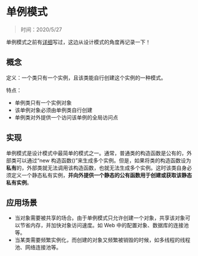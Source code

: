 # 单例模式

> 时间：2020/5/27

单例模式之前有[详细](http://www.qxnekoo.cn:8080/Basic/单例模式.html)写过，这边从设计模式的角度再记录一下！

## 概念

定义：一个类只有一个实例，且该类能自行创建这个实例的一种模式。

特点：

- 单例类只有一个实例对象
- 该单例对象必须由单例类自行创建
- 单例类对外提供一个访问该单例的全局访问点

## 实现

单例模式是设计模式中最简单的模式之一。通常，普通类的构造函数是公有的，外部类可以通过“new 构造函数()”来生成多个实例。但是，如果将类的构造函数设为**私有**的，外部类就无法调用该构造函数，也就无法生成多个实例。这时该类自身必须定义一个静态私有实例，**并向外提供一个静态的公有函数用于创建或获取该静态私有实例**。

## 应用场景

- 当对象需要被共享的场合。由于单例模式只允许创建一个对象，共享该对象可以节省内存，并加快对象访问速度。如 Web 中的配置对象、数据库的连接池等。
- 当某类需要频繁实例化，而创建的对象又频繁被销毁的时候，如多线程的线程池、网络连接池等。